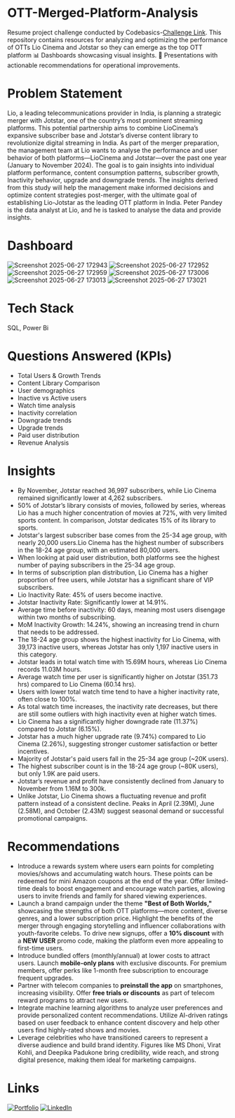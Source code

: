 # OTT-Merged-Platform-Analysis
Resume project challenge conducted by Codebasics-[Challenge Link](https://codebasics.io/challenge/codebasics-resume-project-challenge).
This repository contains resources for analyzing and optimizing the performance of OTTs Lio Cinema and Jotstar so they can emerge as the top OTT platform
📊 Dashboards showcasing visual insights.
📑 Presentations with actionable recommendations for operational improvements.

# Problem Statement
Lio, a leading telecommunications provider in India, is planning a strategic merger with Jotstar, one of the country’s most prominent streaming platforms. This potential partnership aims to combine LioCinema’s expansive subscriber base and Jotstar’s diverse content library to revolutionize digital streaming in India. As part of the merger preparation, the management team at Lio wants to analyse the performance and user behavior of both platforms—LioCinema and Jotstar—over the past one year (January to November 2024). The goal is to gain insights into individual platform performance, content consumption patterns, subscriber growth, Inactivity behavior, upgrade and downgrade trends. The insights derived from this study will help the management make informed decisions and optimize content strategies post-merger, with the ultimate goal of establishing Lio-Jotstar as the leading OTT platform in India.  Peter Pandey is the data analyst at Lio, and he is tasked to analyse the data and provide insights.  

# Dashboard
![Screenshot 2025-06-27 172943](https://github.com/user-attachments/assets/8817abf3-bca0-4e5f-aa01-41732c45e105)
![Screenshot 2025-06-27 172952](https://github.com/user-attachments/assets/efa931e7-73c2-431e-9136-2b627e805e45)
![Screenshot 2025-06-27 172959](https://github.com/user-attachments/assets/b61a6ddb-7ca6-49fb-8fa3-4da64fc82e10)
![Screenshot 2025-06-27 173006](https://github.com/user-attachments/assets/eede93c1-fa0b-47d4-b9b7-3a031093d43d)
![Screenshot 2025-06-27 173013](https://github.com/user-attachments/assets/6a432fa1-9711-4984-823f-40e2f42ae408)
![Screenshot 2025-06-27 173021](https://github.com/user-attachments/assets/fa36f60d-3387-41c5-90e9-f348025a5c2c)

# Tech Stack
SQL, Power Bi

# Questions Answered (KPIs)
* Total Users & Growth Trends
* Content Library Comparison
* User demographics
* Inactive vs Active users
* Watch time analysis
* Inactivity correlation
* Downgrade trends
* Upgrade trends
* Paid user distribution
* Revenue Analysis

# Insights
* By November, Jotstar reached 36,997 subscribers, while Lio Cinema remained significantly lower at 4,262 subscribers.
* 50% of Jotstar’s library consists of movies, followed by series, whereas Lio has a much higher concentration of movies at 72%, with very limited sports content. In comparison, Jotstar dedicates 15% of its library to sports.
* Jotstar's largest subscriber base comes from the 25-34 age group, with nearly 20,000 users.Lio Cinema has the highest number of subscribers in the 18-24 age group, with an estimated 80,000 users.
* When looking at paid user distribution, both platforms see the highest number of paying subscribers in the 25-34 age group.
* In terms of subscription plan distribution, Lio Cinema has a higher proportion of free users, while Jotstar 
has a significant share of VIP subscribers.
* Lio Inactivity Rate: 45% of users become inactive.
* Jotstar Inactivity Rate: Significantly lower at 14.91%.
* Average time before inactivity: 60 days, meaning most users disengage within two months of subscribing.
* MoM Inactivity Growth: 14.24%, showing an increasing trend in churn that needs to be addressed.
* The 18-24 age group shows the highest inactivity for Lio Cinema, with 39,173 inactive users, whereas Jotstar has only 1,197 inactive users in this category.
* Jotstar leads in total watch time with 15.69M hours, whereas Lio Cinema records 11.03M hours.
* Average watch time per user is significantly higher on Jotstar (351.73 hrs) compared to Lio Cinema (60.14 hrs).
* Users with lower total watch time tend to have a higher inactivity rate, often close to 100%.
* As total watch time increases, the inactivity rate decreases, but there are still some outliers with high inactivity even at higher watch times. 
* Lio Cinema has a significantly higher downgrade rate (11.37%) compared to Jotstar (6.15%).
* Jotstar has a much higher upgrade rate (9.74%) compared to Lio Cinema (2.26%), suggesting stronger customer satisfaction or better incentives.
* Majority of Jotstar's paid users fall in the 25-34 age group (~20K users).
* The highest subscriber count is in the 18-24 age group (~80K users), but only 1.9K are paid users.
* Jotstar’s revenue and profit have consistently declined from January to November from 1.16M to 300k.
* Unlike Jotstar, Lio Cinema shows a fluctuating revenue and profit pattern instead of a consistent decline. Peaks in April (2.39M), June (2.58M), and October (2.43M) suggest seasonal demand or successful promotional campaigns.

# Recommendations
* Introduce a rewards system where users earn points for completing movies/shows and accumulating watch hours. These points can be redeemed for mini Amazon coupons at the end of the year. Offer limited-time deals to boost engagement and encourage watch parties, allowing users to invite friends and family for shared viewing experiences.
* Launch a brand campaign under the theme **"Best of Both Worlds,"** showcasing the strengths of both OTT platforms—more content, diverse genres, and a lower subscription price. Highlight the benefits of the merger through engaging storytelling and influencer collaborations with youth-favorite celebs. To drive new signups, offer a **10% discount** with a **NEW USER** promo code, making the platform even more appealing to first-time users.
* Introduce bundled offers (monthly/annual) at lower costs to attract users. Launch **mobile-only plans** with exclusive discounts. For premium members, offer perks like 1-month free subscription to encourage frequent upgrades.
* Partner with telecom companies to **preinstall the app** on smartphones, increasing visibility. Offer **free trials or discounts** as part of telecom reward programs to attract new users.
* Integrate machine learning algorithms to analyze user preferences and provide personalized content recommendations. Utilize AI-driven ratings based on user feedback to enhance content discovery and help other users find highly-rated shows and movies.
* Leverage celebrities who have transitioned careers to represent a diverse audience and build brand identity. Figures like MS Dhoni, Virat Kohli, and Deepika Padukone bring credibility, wide reach, and strong digital presence, making them ideal for marketing campaigns.

# Links
[![Portfolio](https://img.shields.io/badge/MY%20PORTFOLIO-black?style=for-the-badge&logo=github)](https://ishaa-23.github.io/)
[![LinkedIn](https://img.shields.io/badge/LINKEDIN-blue?style=for-the-badge&logo=linkedin)](https://www.linkedin.com/in/ishaa-abdul-63b079217/)

